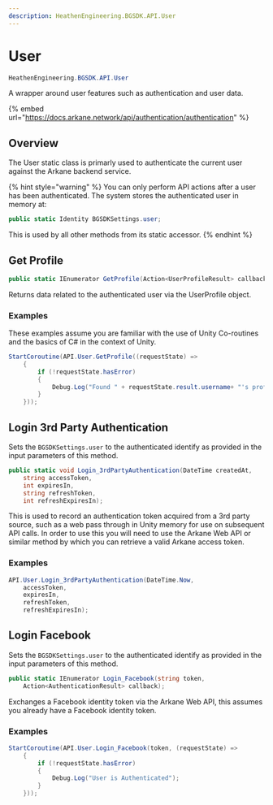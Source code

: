 ```yaml
---
description: HeathenEngineering.BGSDK.API.User
---
```


# User

```csharp
HeathenEngineering.BGSDK.API.User
```

A wrapper around user features such as authentication and user data.

{% embed url="https://docs.arkane.network/api/authentication/authentication" %}

## Overview

The User static class is primarly used to authenticate the current user against the Arkane backend service.&#x20;

{% hint style="warning" %}
You can only perform API actions after a user has been authenticated. The system stores the authenticated user in memory at:

```csharp
public static Identity BGSDKSettings.user;
```

This is used by all other methods from its static accessor.
{% endhint %}

## Get Profile

```csharp
public static IEnumerator GetProfile(Action<UserProfileResult> callback);
```

Returns data related to the authenticated user via the UserProfile object.

### Examples

These examples assume you are familiar with the use of Unity Co-routines and the basics of C# in the context of Unity.

```csharp
StartCoroutine(API.User.GetProfile((requestState) =>
    {
        if (!requestState.hasError)
        {
            Debug.Log("Found " + requestState.result.username+ "'s profile");
        }
    }));
```

## Login 3rd Party Authentication

Sets the `BGSDKSettings.user` to the authenticated identify as provided in the input parameters of this method.

```csharp
public static void Login_3rdPartyAuthentication(DateTime createdAt,
    string accessToken,
    int expiresIn,
    string refreshToken,
    int refreshExpiresIn);
```

This is used to record an authentication token acquired from a 3rd party source, such as a web pass through in Unity memory for use on subsequent API calls. In order to use this you will need to use the Arkane Web API or similar method by which you can retrieve a valid Arkane access token.

### Examples

```csharp
API.User.Login_3rdPartyAuthentication(DateTime.Now, 
    accessToken,
    expiresIn,
    refreshToken,
    refreshExpiresIn);
```

## Login Facebook

Sets the `BGSDKSettings.user` to the authenticated identify as provided in the input parameters of this method.

```csharp
public static IEnumerator Login_Facebook(string token, 
    Action<AuthenticationResult> callback);
```

Exchanges a Facebook identity token via the Arkane Web API, this assumes you already have a Facebook identity token.

### Examples

```csharp
StartCoroutine(API.User.Login_Facebook(token, (requestState) =>
    {
        if (!requestState.hasError)
        {
            Debug.Log("User is Authenticated");
        }
    }));
```
